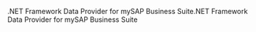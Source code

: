 <span data-ttu-id="f306e-101">.NET Framework Data Provider for mySAP Business Suite</span><span class="sxs-lookup"><span data-stu-id="f306e-101">.NET Framework Data Provider for mySAP Business Suite</span></span>
